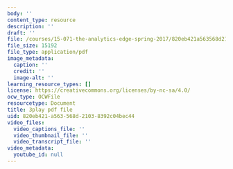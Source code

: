 ```yaml
---
body: ''
content_type: resource
description: ''
draft: ''
file: /courses/15-071-the-analytics-edge-spring-2017/820eb421a563568d21038392c04bec44_xglWbWk_swE.pdf
file_size: 15192
file_type: application/pdf
image_metadata:
  caption: ''
  credit: ''
  image-alt: ''
learning_resource_types: []
license: https://creativecommons.org/licenses/by-nc-sa/4.0/
ocw_type: OCWFile
resourcetype: Document
title: 3play pdf file
uid: 820eb421-a563-568d-2103-8392c04bec44
video_files:
  video_captions_file: ''
  video_thumbnail_file: ''
  video_transcript_file: ''
video_metadata:
  youtube_id: null
---
```

